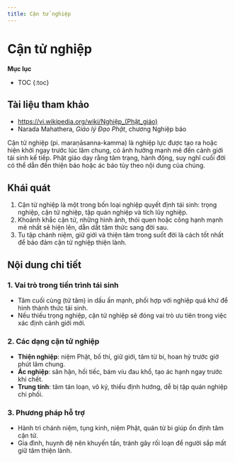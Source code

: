 ```yaml
---
title: Cận tử nghiệp
---
```


# Cận tử nghiệp

**Mục lục**

- TOC
{:toc}

## Tài liệu tham khảo

- <https://vi.wikipedia.org/wiki/Nghiệp_(Phật_giáo)>
- Narada Mahathera, *Giáo lý Đạo Phật*, chương Nghiệp báo

Cận tử nghiệp (pi. maraṇāsanna-kamma) là nghiệp lực được tạo ra hoặc hiện khởi ngay trước lúc lâm chung, có ảnh hưởng mạnh mẽ đến cảnh giới tái sinh kế tiếp. Phật giáo dạy rằng tâm trạng, hành động, suy nghĩ cuối đời có thể dẫn đến thiện báo hoặc ác báo tùy theo nội dung của chúng.

## Khái quát

1. Cận tử nghiệp là một trong bốn loại nghiệp quyết định tái sinh: trọng nghiệp, cận tử nghiệp, tập quán nghiệp và tích lũy nghiệp.
2. Khoảnh khắc cận tử, những hình ảnh, thói quen hoặc công hạnh mạnh mẽ nhất sẽ hiện lên, dẫn dắt tâm thức sang đời sau.
3. Tu tập chánh niệm, giữ giới và thiện tâm trong suốt đời là cách tốt nhất để bảo đảm cận tử nghiệp thiện lành.

## Nội dung chi tiết

### 1. Vai trò trong tiến trình tái sinh
- Tâm cuối cùng (tử tâm) in dấu ấn mạnh, phối hợp với nghiệp quá khứ để hình thành thức tái sinh.
- Nếu thiếu trọng nghiệp, cận tử nghiệp sẽ đóng vai trò ưu tiên trong việc xác định cảnh giới mới.

### 2. Các dạng cận tử nghiệp
- **Thiện nghiệp**: niệm Phật, bố thí, giữ giới, tâm từ bi, hoan hỷ trước giờ phút lâm chung.
- **Ác nghiệp**: sân hận, hối tiếc, bám víu đau khổ, tạo ác hạnh ngay trước khi chết.
- **Trung tính**: tâm tán loạn, vô ký, thiếu định hướng, dễ bị tập quán nghiệp chi phối.

### 3. Phương pháp hỗ trợ
- Hành trì chánh niệm, tụng kinh, niệm Phật, quán từ bi giúp ổn định tâm cận tử.
- Gia đình, huynh đệ nên khuyến tấn, tránh gây rối loạn để người sắp mất giữ tâm thiện lành.
